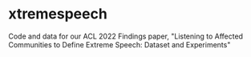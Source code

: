 # xtremespeech
Code and data for our ACL 2022 Findings paper, "Listening to Affected Communities to Define Extreme Speech: Dataset and Experiments"
